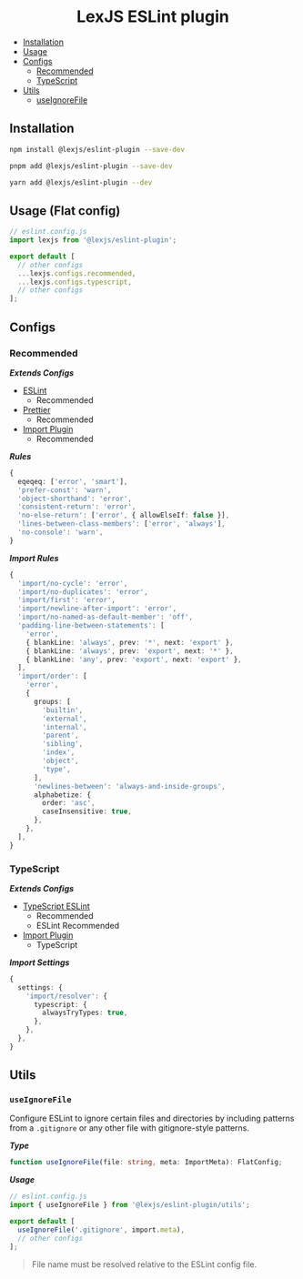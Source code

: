 <h1 align="center">LexJS ESLint plugin</h1>

- [Installation](#installation)
- [Usage](#usage-flat-config)
- [Configs](#configs)
  - [Recommended](#recommended)
  - [TypeScript](#typescript)
- [Utils](#utils)
  - [useIgnoreFile](#useignorefile)

## Installation

```bash
npm install @lexjs/eslint-plugin --save-dev
```

```bash
pnpm add @lexjs/eslint-plugin --save-dev
```

```bash
yarn add @lexjs/eslint-plugin --dev
```

## Usage (Flat config)

```typescript
// eslint.config.js
import lexjs from '@lexjs/eslint-plugin';

export default [
  // other configs
  ...lexjs.configs.recommended,
  ...lexjs.configs.typescript,
  // other configs
];
```

## Configs

### Recommended

_**Extends Configs**_

- [ESLint](https://www.npmjs.com/package/@eslint/js)
  - Recommended
- [Prettier](https://www.npmjs.com/package/eslint-plugin-prettier)
  - Recommended
- [Import Plugin](https://www.npmjs.com/package/eslint-plugin-import)
  - Recommended

_**Rules**_

```typescript
{
  eqeqeq: ['error', 'smart'],
  'prefer-const': 'warn',
  'object-shorthand': 'error',
  'consistent-return': 'error',
  'no-else-return': ['error', { allowElseIf: false }],
  'lines-between-class-members': ['error', 'always'],
  'no-console': 'warn',
}
```

_**Import Rules**_

```typescript
{
  'import/no-cycle': 'error',
  'import/no-duplicates': 'error',
  'import/first': 'error',
  'import/newline-after-import': 'error',
  'import/no-named-as-default-member': 'off',
  'padding-line-between-statements': [
    'error',
    { blankLine: 'always', prev: '*', next: 'export' },
    { blankLine: 'always', prev: 'export', next: '*' },
    { blankLine: 'any', prev: 'export', next: 'export' },
  ],
  'import/order': [
    'error',
    {
      groups: [
        'builtin',
        'external',
        'internal',
        'parent',
        'sibling',
        'index',
        'object',
        'type',
      ],
      'newlines-between': 'always-and-inside-groups',
      alphabetize: {
        order: 'asc',
        caseInsensitive: true,
      },
    },
  ],
}
```

### TypeScript

_**Extends Configs**_

- [TypeScript ESLint](https://www.npmjs.com/package/typescript-eslint)
  - Recommended
  - ESLint Recommended
- [Import Plugin](https://www.npmjs.com/package/eslint-plugin-import)
  - TypeScript

_**Import Settings**_

```typescript
{
  settings: {
    'import/resolver': {
      typescript: {
        alwaysTryTypes: true,
      },
    },
  },
}
```

## Utils

### `useIgnoreFile`

Configure ESLint to ignore certain files and directories by including patterns from a `.gitignore` or any other file with gitignore-style patterns.

**_Type_**

```typescript
function useIgnoreFile(file: string, meta: ImportMeta): FlatConfig;
```

**_Usage_**

```typescript
// eslint.config.js
import { useIgnoreFile } from '@lexjs/eslint-plugin/utils';

export default [
  useIgnoreFile('.gitignore', import.meta),
  // other configs
];
```

> File name must be resolved relative to the ESLint config file.
